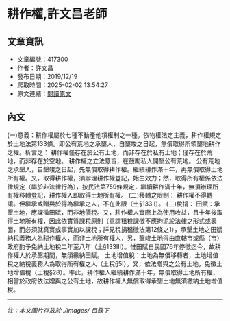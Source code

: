 # 耕作權,許文昌老師

## 文章資訊
- 文章編號：417300
- 作者：許文昌
- 發布日期：2019/12/19
- 爬取時間：2025-02-02 13:54:27
- 原文連結：[閱讀原文](https://real-estate.get.com.tw/Columns/detail.aspx?no=417300)

## 內文
(一)意義：耕作權屬於七種不動產他項權利之一種。依物權法定主義，耕作權規定於土地法第133條。即公有荒地之承墾人，自墾竣之日起，無償取得所領墾地耕作之權。析言之：
耕作權僅存在於公有土地，而非存在於私有土地；僅存在於荒地，而非存在於空地。
耕作權之立法意旨，在鼓勵私人開墾公有荒地。
公有荒地之承墾人，自墾竣之日起，先無償取得耕作權。繼續耕作滿十年，再無償取得土地所有權。又，取得耕作權，須辦理耕作權登記，始生效力；然，取得所有權係依法律規定（屬於非法律行為），按民法第759條規定，繼續耕作滿十年，無須辦理所有權移轉登記，耕作權人即取得土地所有權。
(二)移轉之限制：
耕作權不得轉讓。但繼承或贈與於得為繼承之人，不在此限（土§133Ⅱ）。
(三)稅捐：
田賦：承墾土地，應課徵田賦，而非地價稅。又，耕作權人實際上為使用收益，且十年後取得土地所有權，因此依實質課稅原則（意謂租稅課徵不應拘泥於法律之形式或表面，而必須就真實或事實加以課稅；詳見稅捐稽徵法第12條之1），承墾土地之田賦納稅義務人為耕作權人，而非土地所有權人，另，墾竣土地得由直轄市或縣（市）政府酌予免納土地稅二年至八年（土§133Ⅲ）。惟田賦自民國76年停徵迄今，故耕作權人於承墾期間，無須繳納田賦。
土地增值稅：土地為無償移轉者，土地增值稅之納稅義務人為取得所有權之人（土稅§5Ⅰ）。又，依法贈與之公有土地，免徵土地增值稅（土稅§28）。準此，耕作權人繼續耕作滿十年，無償取得土地所有權，相當於政府依法贈與之公有土地，故耕作權人無償取得承墾土地無須繳納土地增值稅。

---
*注：本文圖片存放於 ./images/ 目錄下*
